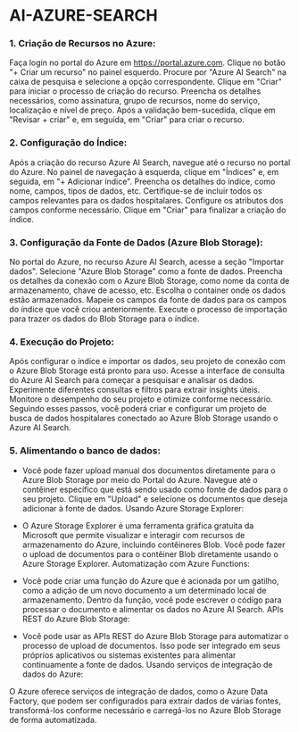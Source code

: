 # AI-AZURE-SEARCH

### 1. Criação de Recursos no Azure:
Faça login no portal do Azure em https://portal.azure.com.
Clique no botão "+ Criar um recurso" no painel esquerdo.
Procure por "Azure AI Search" na caixa de pesquisa e selecione a opção correspondente.
Clique em "Criar" para iniciar o processo de criação do recurso.
Preencha os detalhes necessários, como assinatura, grupo de recursos, nome do serviço, localização e nível de preço.
Após a validação bem-sucedida, clique em "Revisar + criar" e, em seguida, em "Criar" para criar o recurso.
### 2. Configuração do Índice:
Após a criação do recurso Azure AI Search, navegue até o recurso no portal do Azure.
No painel de navegação à esquerda, clique em "Índices" e, em seguida, em "+ Adicionar índice".
Preencha os detalhes do índice, como nome, campos, tipos de dados, etc.
Certifique-se de incluir todos os campos relevantes para os dados hospitalares.
Configure os atributos dos campos conforme necessário.
Clique em "Criar" para finalizar a criação do índice.
### 3. Configuração da Fonte de Dados (Azure Blob Storage):
No portal do Azure, no recurso Azure AI Search, acesse a seção "Importar dados".
Selecione "Azure Blob Storage" como a fonte de dados.
Preencha os detalhes da conexão com o Azure Blob Storage, como nome da conta de armazenamento, chave de acesso, etc.
Escolha o container onde os dados estão armazenados.
Mapeie os campos da fonte de dados para os campos do índice que você criou anteriormente.
Execute o processo de importação para trazer os dados do Blob Storage para o índice.
### 4. Execução do Projeto:
Após configurar o índice e importar os dados, seu projeto de conexão com o Azure Blob Storage está pronto para uso.
Acesse a interface de consulta do Azure AI Search para começar a pesquisar e analisar os dados.
Experimente diferentes consultas e filtros para extrair insights úteis.
Monitore o desempenho do seu projeto e otimize conforme necessário.
Seguindo esses passos, você poderá criar e configurar um projeto de busca de dados hospitalares conectado ao Azure Blob Storage usando o Azure AI Search.
### 5. Alimentando o banco de dados:

- Você pode fazer upload manual dos documentos diretamente para o Azure Blob Storage por meio do Portal do Azure.
Navegue até o contêiner específico que está sendo usado como fonte de dados para o seu projeto.
Clique em "Upload" e selecione os documentos que deseja adicionar à fonte de dados.
Usando Azure Storage Explorer:

- O Azure Storage Explorer é uma ferramenta gráfica gratuita da Microsoft que permite visualizar e interagir com recursos de armazenamento do Azure, incluindo contêineres Blob.
Você pode fazer o upload de documentos para o contêiner Blob diretamente usando o Azure Storage Explorer.
Automatização com Azure Functions:

- Você pode criar uma função do Azure que é acionada por um gatilho, como a adição de um novo documento a um determinado local de armazenamento.
Dentro da função, você pode escrever o código para processar o documento e alimentar os dados no Azure AI Search.
APIs REST do Azure Blob Storage:

- Você pode usar as APIs REST do Azure Blob Storage para automatizar o processo de upload de documentos.
Isso pode ser integrado em seus próprios aplicativos ou sistemas existentes para alimentar continuamente a fonte de dados.
Usando serviços de integração de dados do Azure:

O Azure oferece serviços de integração de dados, como o Azure Data Factory, que podem ser configurados para extrair dados de várias fontes, transformá-los conforme necessário e carregá-los no Azure Blob Storage de forma automatizada.
